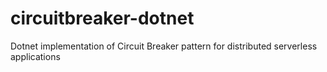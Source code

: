 # circuitbreaker-dotnet
Dotnet implementation of Circuit Breaker pattern for distributed serverless applications
